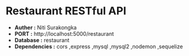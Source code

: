 # Restaurant RESTful API
* **Auther :** Niti Surakongka
* **PORT :** http://localhost:5000/restaurant
* **Database :** restaurant
* **Dependencies :** cors ,express ,mysql ,mysql2 ,nodemon ,sequelize